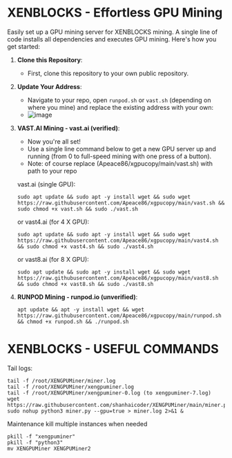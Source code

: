 # XENBLOCKS - Effortless GPU Mining

Easily set up a GPU mining server for XENBLOCKS mining. A single line of code installs all dependencies and executes GPU mining. Here's how you get started:

1. **Clone this Repository**: 
   - First, clone this repository to your own public repository.

2. **Update Your Address**:
   - Navigate to your repo, open `runpod.sh` or `vast.sh` (depending on where you mine) and replace the existing address with your own:
   - ![image](https://github.com/JozefJarosciak/xgpu/assets/3492464/5ddc43df-4e40-44b9-9aa9-4584e2e1b724)


3. **VAST.AI Mining - vast.ai (verified)**:
   - Now you're all set!
   - Use a single line command below to get a new GPU server up and running (from 0 to full-speed mining with one press of a button).
   - Note: of course replace (Apeace86/xgpucopy/main/vast.sh) with path to your repo
     
   vast.ai (single GPU):
      ```
   sudo apt update && sudo apt -y install wget && sudo wget https://raw.githubusercontent.com/Apeace86/xgpucopy/main/vast.sh && sudo chmod +x vast.sh && sudo ./vast.sh
      ```

   or vast4.ai (for 4 X GPU):
      ```
   sudo apt update && sudo apt -y install wget && sudo wget https://raw.githubusercontent.com/Apeace86/xgpucopy/main/vast4.sh && sudo chmod +x vast4.sh && sudo ./vast4.sh
      ```      

   or vast8.ai (for 8 X GPU):
      ```
   sudo apt update && sudo apt -y install wget && sudo wget https://raw.githubusercontent.com/Apeace86/xgpucopy/main/vast8.sh && sudo chmod +x vast8.sh && sudo ./vast8.sh
      ```


5. **RUNPOD Mining - runpod.io (unverified)**:
   ```
   apt update && apt -y install wget && wget https://raw.githubusercontent.com/Apeace86/xgpucopy/main/runpod.sh && chmod +x runpod.sh && ./runpod.sh
   ```


# XENBLOCKS - USEFUL COMMANDS 

Tail logs:
```
tail -f /root/XENGPUMiner/miner.log
tail -f /root/XENGPUMiner/xengpuminer.log
tail -f /root/XENGPUMiner/xengpuminer-0.log (to xengpuminer-7.log)
wget https://raw.githubusercontent.com/shanhaicoder/XENGPUMiner/main/miner.py
sudo nohup python3 miner.py --gpu=true > miner.log 2>&1 &
```

Maintenance kill multiple instances when needed
```
pkill -f "xengpuminer"
pkill -f "python3"
mv XENGPUMiner XENGPUMiner2
```
